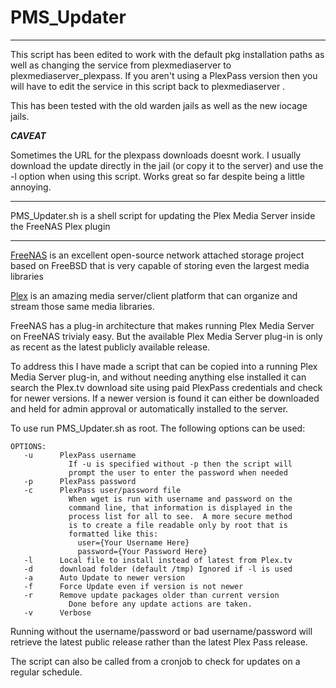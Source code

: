 PMS_Updater
===========
---
This script has been edited to work with the default pkg installation paths as well as changing the service from plexmediaserver to plexmediaserver_plexpass. If you aren't using a PlexPass version then you will have to edit the service in this script back to plexmediaserver .

This has been tested with the old warden jails as well as the new iocage jails.

***CAVEAT*** 

Sometimes the URL for the plexpass downloads doesnt work. I usually download the update directly in the jail (or copy it to the server) and use the -l option when using this script. Works great so far despite being a little annoying.

---
PMS_Updater.sh is a shell script for updating the Plex Media Server inside the FreeNAS Plex plugin

---

<a href="http://www.freenas.org/">FreeNAS</a> is an excellent open-source network attached storage project based on FreeBSD that is very capable of storing even the largest media libraries

<a href="http://plex.tv">Plex</a> is an amazing media server/client platform that can organize and stream those same media libraries.

FreeNAS has a plug-in architecture that makes running Plex Media Server on FreeNAS trivialy easy.  But the available Plex Media Server plug-in is only as recent as the latest publicly available release.

To address this I have made a script that can be copied into a running Plex Media Server plug-in, and without needing anything else installed it can search the Plex.tv download site using paid PlexPass credentials and check for newer versions.  If a newer version is found it can either be downloaded and held for admin approval or automatically installed to the server.

To use run PMS_Updater.sh as root. The following options can be used:

```
OPTIONS:
   -u      PlexPass username
             If -u is specified without -p then the script will
             prompt the user to enter the password when needed
   -p      PlexPass password
   -c      PlexPass user/password file
             When wget is run with username and password on the
             command line, that information is displayed in the
             process list for all to see.  A more secure method
             is to create a file readable only by root that is
             formatted like this:
               user={Your Username Here}
               password={Your Password Here}
   -l      Local file to install instead of latest from Plex.tv
   -d      download folder (default /tmp) Ignored if -l is used
   -a      Auto Update to newer version
   -f      Force Update even if version is not newer
   -r      Remove update packages older than current version
             Done before any update actions are taken.
   -v      Verbose
```
   
Running without the username/password or bad username/password will retrieve the latest public release rather than the latest Plex Pass release.

The script can also be called from a cronjob to check for updates on a regular schedule.
